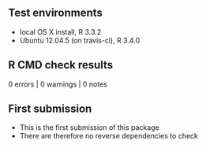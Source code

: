 ## Test environments
* local OS X install, R 3.3.2
* Ubuntu 12.04.5 (on travis-ci), R 3.4.0

## R CMD check results
0 errors | 0 warnings | 0 notes

## First submission
* This is the first submission of this package
* There are therefore no reverse dependencies to check
